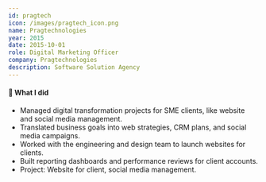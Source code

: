 ```yaml
---
id: pragtech
icon: /images/pragtech_icon.png
name: Pragtechnologies
year: 2015
date: 2015-10-01
role: Digital Marketing Officer
company: Pragtechnologies
description: Software Solution Agency
---
```


#### 🔧 What I did

- Managed digital transformation projects for SME clients, like website and social media management.
- Translated business goals into web strategies, CRM plans, and social media campaigns.
- Worked with the engineering and design team to launch websites for clients.
- Built reporting dashboards and performance reviews for client accounts.
- Project: Website for client, social media management.